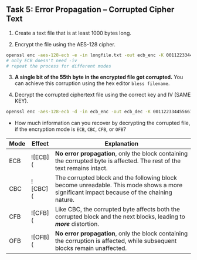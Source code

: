 ## Task 5: Error Propagation – Corrupted Cipher Text

1.	Create a text file that is at least 1000 bytes long.

2.	Encrypt the file using the AES-128 cipher.
```bash
openssl enc -aes-128-ecb -e -in longfile.txt -out ecb_enc -K 00112233445566778899aabbccddeeff
# only ECB doesn't need -iv
# repeat the process for different modes
```

3.	**A single bit of the 55th byte in the encrypted file got corrupted.** You can achieve this corruption using the hex editor `bless filename`.

4.	Decrypt the corrupted ciphertext file using the correct key and IV (SAME KEY).
```bash
openssl enc -aes-128-ecb -d -in ecb_enc -out ecb_dec -K 00112233445566778899aabbccddeeff
```

- How much information can you recover by decrypting the corrupted file, if the encryption mode is `ECB`, `CBC`, `CFB`, or `OFB`?

| Mode | Effect | Explanation |
| ---- | ------ | ----------- |
| ECB | ![ECB]( | **No error propagation**, only the block containing the corrupted byte is affected. The rest of the text remains intact. |
| CBC | ![CBC]( | The corrupted block and the following block become unreadable. This mode shows a more significant impact because of the chaining nature. |
| CFB | ![CFB]( | Like CBC, the corrupted byte affects both the corrupted block and the next blocks, leading to ***more*** distortion. |
| OFB | ![OFB]( | **No error propagation**, only the block containing the corruption is affected, while subsequent blocks remain unaffected. |
